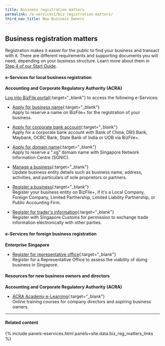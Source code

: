 ```yaml
---
title: Business registration matters
permalink: /e-services1/biz-registration-matters/
third_nav_title: New Business Owners
---
```


## Business registration matters

Registration makes it easier for the public to find your business and transact with it. There are different requirements and supporting documents you will need, depending on your business structure. Learn more about them in [Step 4 of our Start Guide](/start-a-business/register-your-business/).

#### e-Services for local business registration

**Accounting and Corporate Regulatory Authority (ACRA)**

[Log into BizFile portal](https://www.bizfile.gov.sg){:target="_blank"} to access the following e-Services:

- [Apply for business name](https://www.bizfile.gov.sg){:target="_blank"}
<br>Apply to reserve a name on BizFile+ for the registration of your business.

- [Apply for corporate bank account](https://www.bizfile.gov.sg){:target="_blank"}
<br>Apply for a corporate bank account with Bank of China, DBS Bank, Maybank, OCBC Bank, State Bank of India or UOB via BizFile+.

- [Apply for domain name](https://www.bizfile.gov.sg){:target="_blank"}
<br>Apply to reserve a ".sg" domain name with Singapore Network Information Centre (SGNIC).

- [Manage a business](https://www.bizfile.gov.sg){:target="_blank"}
<br>Update business entity details such as business name, address, activities, and particulars of sole proprietors or partners.

- [Register a business](https://www.bizfile.gov.sg){:target="_blank"}
<br>Register your business entity on BizFile+, if it's a Local Company, Foreign Company, Limited Partnership, Limited Liability Partnership, or Public Accounting Firm.

- [Register for trader's information](https://www.bizfile.gov.sg){:target="_blank"}
<br>Register with Singapore Customs for permission to exchange trade information electronically with other parties.

#### e-Services for foreign business registration

**Enterprise Singapore**

- [Register for representative office](https://www.enterprisesg.gov.sg){:target="_blank"}
<br>Register for a Representative Office to assess the viability of doing business in Singapore.

#### Resources for new business owners and directors

**Accounting and Corporate Regulatory Authority (ACRA)**

- [ACRA Academy e-Learning](https://elearn.acra.gov.sg/acra/AAEnrolment/PublicCoursewareListings.aspx){:target="_blank"}
<br>Online training courses for company directors and aspiring business owners.

----

#### Related content

{% include panels-eservices.html panels=site.data.biz_reg_matters_links %}
